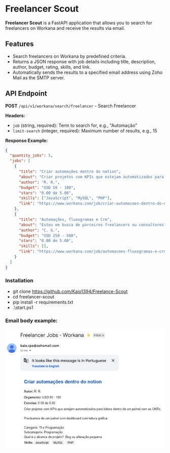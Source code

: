 # Freelancer Scout

**Freelancer Scout** is a FastAPI application that allows you to search for freelancers on Workana and receive the results via email.

## Features

- Search freelancers on Workana by predefined criteria.
- Returns a JSON response with job details including title, description, author, budget, rating, skills, and link.
- Automatically sends the results to a specified email address using Zoho Mail as the SMTP server.

## API Endpoint

**POST** `/api/v1/workana/search/freelancer` - Search Freelancer

**Headers:**
- `job` (string, required): Term to search for, e.g., "Automação"
- `limit-search` (integer, required): Maximum number of results, e.g., 15

**Response Example:**

```json
{
  "quantity_jobs": 5,
  "jobs": [
    {
      "title": "Criar automações dentro do notion",
      "about": "Criar projetos com KPIs que estejam automatizados para leitura dentro de um painel com as OKRs.\n\nPrecisamos de um painel com dashboard com leitura gráfica\n\nCategoria: TI e Programação\nSubcategoria: Programação\nQual é o alcance do projeto?: Bug ou alteração pequena",
      "author": "R. R.",
      "budget": "USD 50 - 100",
      "stars": "0.00 de 5.00",
      "skills": ["JavaScript", "MySQL", "PHP"],
      "link": "https://www.workana.com/job/criar-automacoes-dentro-do-notion?ref=projects_1"
    },
    {
      "title": "Automações, fluxogramas e Crm",
      "about": "Estou em busca de parceiros freelancers ou consultores especializados em:\nCriação de fluxogramas de atendimento e vendas\nAutomação de CRM\nBoas práticas em funis de marketing e vendas\nDesenvolvimento e treinamento de agentes de atendimento com Inteligência Artificial\n\nCategoria: TI e Programação",
      "author": "C. G.",
      "budget": "USD 250 - 500",
      "stars": "0.00 de 5.00",
      "skills": [],
      "link": "https://www.workana.com/job/automacoes-fluxogramas-e-crm?ref=projects_1"
    }
  ]
}
```

### Installation

- git clone https://github.com/Kaio1394/Freelance-Scout
- cd freelancer-scout
- pip install -r requirements.txt
- .\start.ps1

### Email body example:

![alt text](html_email.png)